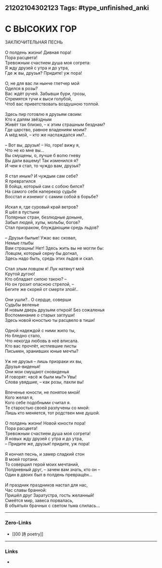 21202104302123
Tags: #type_unfinished_anki
---
# С ВЫСОКИХ ГОР

ЗАКЛЮЧИТЕЛЬНАЯ ПЕСНЬ<br><br>О полдень жизни! Дивная пора!<br>Пора расцвета!<br>Тревожным счастием душа моя согрета:<br>Я жду друзей с утра и до утра, <br>Где ж вы, друзья? Придите! уж пора!<br><br>О, не для вас ли нынче глетчер мой <br>Оделся в розы?<br>Вас ждёт ручей. Забывши бури, грозы, <br>Стремятся тучи к выси голубой, <br>Чтоб вас приветствовать воздушною толпой.<br><br>Здесь пир готовлю я друзьям своим:<br>Кто к далям звёздным <br>Живёт так близко, – к этим страшным безднам?<br>Где царство, равное владениям моим?<br>А мёд мой, – кто же наслаждался им?..<br><br>– Вот вы, друзья! – Но, горе! вижу я, <br>Что не ко мне вы…<br>Вы смущены, о, лучше б волю гневу <br>Вы дали вашему! Так изменился я?<br>И чем я стал, то чуждо вам, друзья?<br><br>Я стал иным? И чуждым сам себе?<br>Я превратился <br>В бойца, который сам с собою бился?<br>На самого себя наперекор судьбе <br>Восстал и изнемог с самим собой в борьбе?<br><br>Искал я, где суровый край ветров?<br>Я шёл в пустыни <br>Полярных стран, безлюдные доныне, <br>Забыл людей, хулы, мольбы, богов?<br>Стал призраком, блуждающим средь льдов?<br><br>– Друзья былые! Ужас вас сковал, <br>Немые глыбы <br>Вам страшны! Нет! Здесь жить вы не могли бы:<br>Ловцом, который серну бы догнал, <br>Здесь надо быть, средь этих льдов и скал.<br><br>Стал злым ловцом я! Лук натянут мой <br>Крутой дугою!<br>Кто обладает силою такою? –  <br>Но он грозит опасною стрелой, – <br>Бегите же скорей от смерти злой!..<br><br>Они ушли?.. О сердце, соверши <br>Судьбы веленье <br>И новым дверь друзьям открой! Без сожаленья <br>Воспоминание о старых заглуши!<br>Здесь новой юностью ты расцвело в тиши!<br><br>Одной надеждой с ними жило ты, <br>Но бледно стало, <br>Что некогда любовь в неё вписала.<br>Кто вас прочтёт, истлевшие листы <br>Письмен, хранивших юные мечты?<br><br>Уж не друзья – лишь призраки их вы, <br>Друзья-виденья!<br>Они мои смущают сновиденья <br>И говорят: «всё ж были мы?» Увы!<br>Слова увядшие, – как розы, пахли вы!<br><br>Влеченье юности, не понятое мной!<br>Кого желал я, <br>Кого себе подобными считал я.<br>Те старостью своей разлучены со мной:<br>Лишь кто меняется, тот родствен мне душой.<br><br>О полдень жизни! Новой юности пора!<br>Пора расцвета!<br>Тревожным счастием душа моя согрета!<br>Я новых жду друзей с утра и до утра, <br>– Придите же, друзья! придите, уж пора!<br><br>Я кончил песнь, и замер сладкий стон <br>В моей гортани.<br>То совершил герой моих мечтаний, <br>Полдневный друг, – зачем вам знать, кто он – <br>Один в двоих был в полдень превращён…<br><br>И праздник праздников настал для нас, <br>Час славы бранной:<br>Пришёл друг Заратустра, гость желанный!<br>Смеётся мир, завеса порвалась, <br>В объятьях брачных с светом тьма слилась…

---
### Zero-Links
- [[00 詩 poetry]]
---
### Links
-